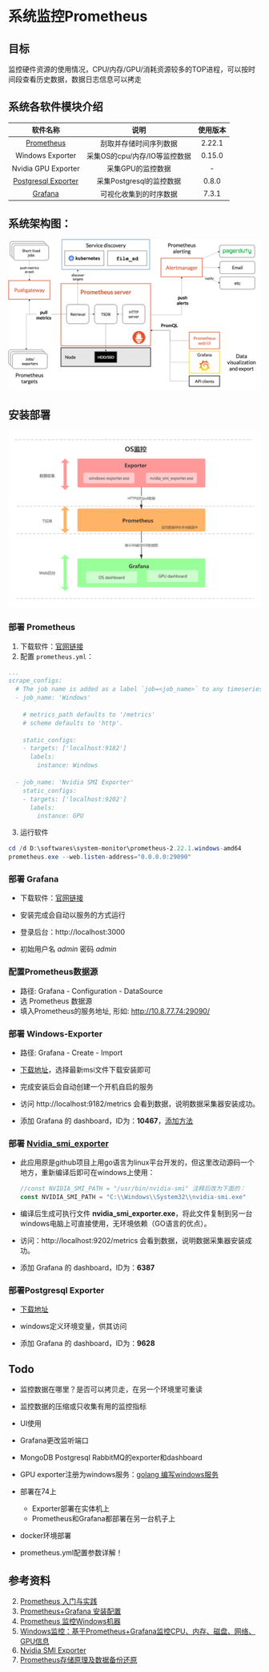 # 系统监控Prometheus



## 目标

监控硬件资源的使用情况，CPU/内存/GPU/消耗资源较多的TOP进程，可以按时间段查看历史数据，数据日志信息可以拷走



## 系统各软件模块介绍

|                           软件名称                           |             说明              | 使用版本 |
| :----------------------------------------------------------: | :---------------------------: | :------: |
|             [Prometheus](https://prometheus.io/)             |    刮取并存储时间序列数据     |  2.22.1  |
|                       Windows Exporter                       | 采集OS的cpu/内存/IO等监控数据 |  0.15.0  |
|                     Nvidia GPU Exporter                      |       采集GPU的监控数据       |    -     |
| [Postgresql Exporter](https://github.com/wrouesnel/postgres_exporter/releases) |   采集Postgresql的监控数据    |  0.8.0   |
|               [Grafana](https://grafana.com/)                |    可视化收集到的时序数据     |  7.3.1   |



## 系统架构图：

![Prometheus architecture](https://github.com/hoop0564/wikis/blob/main/devops/architecture.png)



## 安装部署

![](https://github.com/hoop0564/wikis/blob/main/devops/OS监控.jpg)

### 部署 Prometheus

1. 下载软件：[官网链接](https://prometheus.io/download/)
2. 配置 `prometheus.yml`：

```yml
...
scrape_configs:
  # The job name is added as a label `job=<job_name>` to any timeseries scraped from this config.
  - job_name: 'Windows'

    # metrics_path defaults to '/metrics'
    # scheme defaults to 'http'.

    static_configs:
    - targets: ['localhost:9182']
      labels:
        instance: Windows

  - job_name: 'Nvidia SMI Exporter'
    static_configs:
    - targets: ['localhost:9202']
      labels:
        instance: GPU
```

3. 运行软件

```powershell
cd /d D:\softwares\system-monitor\prometheus-2.22.1.windows-amd64
prometheus.exe --web.listen-address="0.0.0.0:29090"
```



### 部署 Grafana

- 下载软件：[官网链接](https://grafana.com/grafana/download?platform=windows)

- 安装完成会自动以服务的方式运行
- 登录后台：http://localhost:3000
- 初始用户名 *admin* 密码 *admin* 



### 配置Prometheus数据源

- 路径: Grafana - Configuration - DataSource
- 选 Prometheus 数据源
- 填入Prometheus的服务地址, 形如: http://10.8.77.74:29090/



### 部署 Windows-Exporter

- 路径: Grafana - Create - Import

- [下载地址](https://github.com/martinlindhe/wmi_exporter/releases)，选择最新msi文件下载安装即可

- 完成安装后会自动创建一个开机自启的服务
- 访问 http://localhost:9182/metrics 会看到数据，说明数据采集器安装成功。
- 添加 Grafana 的 dashboard，ID为：**10467**，[添加方法](https://www.cnblogs.com/guoxiangyue/p/11777227.html)



### 部署 [Nvidia_smi_exporter](https://github.com/phstudy/nvidia_smi_exporter)

- 此应用原是github项目上用go语言为linux平台开发的，但这里改动源码一个地方，重新编译后即可在windows上使用：

  ```go
  //const NVIDIA_SMI_PATH = "/usr/bin/nvidia-smi" 注释后改为下面的：
  const NVIDIA_SMI_PATH = "C:\\Windows\\System32\\nvidia-smi.exe"
  ```

  

- 编译后生成可执行文件 **nvidia_smi_exporter.exe**，将此文件复制到另一台windows电脑上可直接使用，无环境依赖（GO语言的优点）。

- 访问：http://localhost:9202/metrics 会看到数据，说明数据采集器安装成功。

- 添加 Grafana 的 dashboard，ID为：**6387**



### 部署Postgresql Exporter

- [下载地址](https://github.com/wrouesnel/postgres_exporter/releases)

- windows定义环境变量，供其访问

- 添加 Grafana 的 dashboard，ID为：**9628**



## Todo

- 监控数据在哪里？是否可以拷贝走，在另一个环境里可重读

- 监控数据的压缩或只收集有用的监控指标

- UI使用

- Grafana更改监听端口

- MongoDB  Postgresql  RabbitMQ的exporter和dashboard

- GPU exporter注册为windows服务：[golang 编写windows服务](https://blog.csdn.net/weixin_33790053/article/details/92399459)

- 部署在74上

  - Exporter部署在实体机上
  - Prometheus和Grafana都部署在另一台机子上

- docker环境部署

- prometheus.yml配置参数详解！

  

## 参考资料

2. [Prometheus 入门与实践](https://developer.ibm.com/zh/articles/cl-lo-prometheus-getting-started-and-practice/)
3. [Prometheus+Grafana 安装配置](https://www.cnblogs.com/guoxiangyue/p/11772717.html)
4. [Prometheus 监控Windows机器](https://www.cnblogs.com/guoxiangyue/p/11777227.html)
5. [Windows监控：基于Prometheus+Grafana监控CPU、内存、磁盘、网络、GPU信息](https://blog.csdn.net/fly910905/article/details/108275219)
6. [Nvidia SMI Exporter](https://github.com/phstudy/nvidia_smi_exporter)
7. [Prometheus存储原理及数据备份还原](https://www.cnblogs.com/zqj-blog/p/12205063.html)
